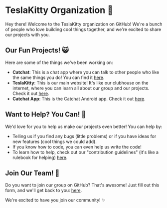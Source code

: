 # TeslaKitty Organization 🚀

Hey there! Welcome to the TeslaKitty organization on GitHub! We're a bunch of people who love building cool things together, and we're excited to share our projects with you.

## Our Fun Projects! 😺

Here are some of the things we've been working on:

* **Catchat**: This is a chat app where you can talk to other people who like the same things you do! You can find it [here](https://catchat-meow.netlify.app/).
* **TeslaKitty**: This is our main website! It's like our clubhouse on the internet, where you can learn all about our group and our projects. Check it out [here](https://teslakitty.netlify.app/).
* **Catchat App**: This is the Catchat Android app. Check it out [here](https://github.com/teslakitty/catchat-android/).

## Want to Help? You Can! 🌟

We'd love for you to help us make our projects even better! You can help by:

* Telling us if you find any bugs (little problems) or if you have ideas for new features (cool things we could add).
* If you know how to code, you can even help us write the code!
* To learn how to help, check out our "contribution guidelines" (it's like a rulebook for helping) [here](../CONTRIBUTING.md).

## Join Our Team! 🤝

Do you want to join our group on GitHub? That's awesome! Just fill out this form, and we'll get back to you: [here](https://forms.gle/R4BTVzTZe2DPtLn7A).

We're excited to have you join our community! ✨